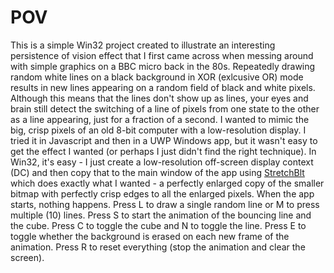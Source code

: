 # POV
This is a simple Win32 project created to illustrate an interesting persistence of vision effect that I first came across when messing around with simple graphics on a BBC micro back in the 80s. Repeatedly drawing random white lines on a black background in XOR (exlcusive OR) mode results in new lines appearing on a random field of black and white pixels. Although this means that the lines don't show up as lines, your eyes and brain still detect the switching of a line of pixels from one state to the other as a line appearing, just for a fraction of a second.
I wanted to mimic the big, crisp pixels of an old 8-bit computer with a low-resolution display. I tried it in Javascript and then in a UWP Windows app, but it wasn't easy to get the effect I wanted (or perhaps I just didn't find the right technique).
In Win32, it's easy - I just create a low-resolution off-screen display context (DC) and then copy that to the main window of the app using <a href="https://learn.microsoft.com/en-us/windows/win32/api/wingdi/nf-wingdi-stretchblt">StretchBlt</a> which does exactly what I wanted - a perfectly enlarged copy of the smaller bitmap with perfectly crisp edges to all the enlarged pixels.
When the app starts, nothing happens. Press L to draw a single random line or M to press multiple (10) lines. Press S to start the animation of the bouncing line and the cube. Press C to toggle the cube and N to toggle the line. Press E to toggle whether the background is erased on each new frame of the animation. Press R to reset everything (stop the animation and clear the screen).
